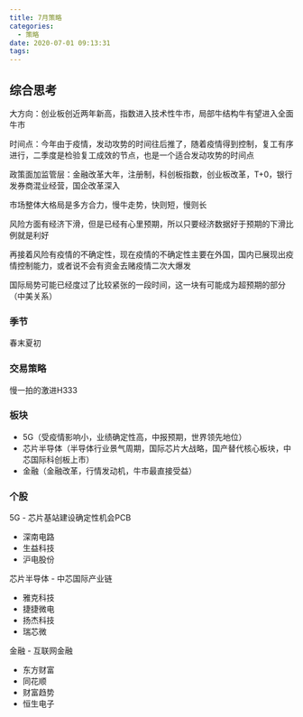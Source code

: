 ```yaml
---
title: 7月策略
categories:
  - 策略
date: 2020-07-01 09:13:31
tags:
---
```

## 综合思考

大方向：创业板创近两年新高，指数进入技术性牛市，局部牛结构牛有望进入全面牛市

时间点：今年由于疫情，发动攻势的时间往后推了，随着疫情得到控制，复工有序进行，二季度是检验复工成效的节点，也是一个适合发动攻势的时间点

政策面加监管层：金融改革大年，注册制，科创板指数，创业板改革，T+0，银行发券商混业经营，国企改革深入

市场整体大格局是多方合力，慢牛走势，快则短，慢则长

风险方面有经济下滑，但是已经有心里预期，所以只要经济数据好于预期的下滑比例就是利好

再接着风险有疫情的不确定性，现在疫情的不确定性主要在外国，国内已展现出疫情控制能力，或者说不会有资金去赌疫情二次大爆发

国际局势可能已经度过了比较紧张的一段时间，这一块有可能成为超预期的部分（中美关系）

### 季节

春末夏初

### 交易策略

慢一拍的激进H333

### 板块

* 5G（受疫情影响小，业绩确定性高，中报预期，世界领先地位）
* 芯片半导体（半导体行业景气周期，国际芯片大战略，国产替代核心板块，中芯国际科创板上市）
* 金融（金融改革，行情发动机，牛市最直接受益）

### 个股

5G - 芯片基站建设确定性机会PCB
* 深南电路
* 生益科技
* 沪电股份

芯片半导体 - 中芯国际产业链
* 雅克科技
* 捷捷微电
* 扬杰科技
* 瑞芯微

金融 - 互联网金融
* 东方财富
* 同花顺
* 财富趋势
* 恒生电子
